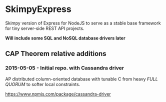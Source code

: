 # SkimpyExpress
Skimpy version of Express for NodeJS
to serve as a stable base framework for tiny server-side REST API projects.

**Will include some SQL and NoSQL database drivers later**

## CAP Theorem relative additions

### 2015-05-05 - Initial repo. with **Cassandra** driver

AP distributed column-oriented database with tunable C from heavy *FULL QUORUM* to softer local constraints.

https://www.npmjs.com/package/cassandra-driver


